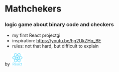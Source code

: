 # Mathchekers

### logic game about binary code and checkers

- my first React projectgi
- inspiration: https://youtu.be/hg2UkZHq_BE
- rules: not that hard, but difficult to explain

by <img src="https://github.com/devicons/devicon/blob/master/icons/react/react-original-wordmark.svg" title="React" alt="React" width="40" height="40"/>&nbsp;
